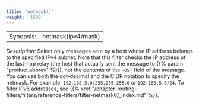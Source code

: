 ```yaml
---
title: "netmask()"
weight:  1500
---
```

<!-- DISCLAIMER: This file is based on the syslog-ng Open Source Edition documentation https://github.com/balabit/syslog-ng-ose-guides/commit/2f4a52ee61d1ea9ad27cb4f3168b95408fddfdf2 and is used under the terms of The syslog-ng Open Source Edition Documentation License. The file has been modified by Axoflow. -->

|           |                    |
| --------- | ------------------ |
| Synopsis: | netmask(ipv4/mask) |

*Description:* Select only messages sent by a host whose IP address belongs to the specified IPv4 subnet. Note that this filter checks the IP address of the last-hop relay (the host that actually sent the message to {{% param "product.abbrev" %}}), not the contents of the `HOST` field of the message. You can use both the dot-decimal and the CIDR notation to specify the netmask. For example, `192.168.5.0/255.255.255.0` or `192.168.5.0/24`. To filter IPv6 addresses, see {{% xref "/chapter-routing-filters/filters/reference-filters/filter-netmask6/_index.md" %}}.
